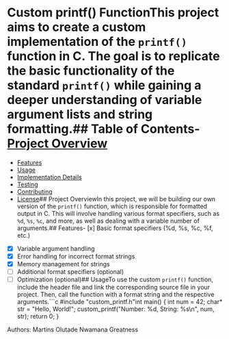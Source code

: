 # Custom printf() FunctionThis project aims to create a custom implementation of the `printf()` function in C. The goal is to replicate the basic functionality of the standard `printf()` while gaining a deeper understanding of variable argument lists and string formatting.## Table of Contents- [Project Overview](#project-overview)
- [Features](#features)
- [Usage](#usage)
- [Implementation Details](#implementation-details)
- [Testing](#testing)
- [Contributing](#contributing)
- [License](#license)## Project OverviewIn this project, we will be building our own version of the `printf()` function, which is responsible for formatted output in C. This will involve handling various format specifiers, such as `%d`, `%s`, `%c`, and more, as well as dealing with a variable number of arguments.## Features- [x] Basic format specifiers (%d, %s, %c, %f, etc.)
- [x] Variable argument handling
- [x] Error handling for incorrect format strings
- [x] Memory management for strings
- [ ] Additional format specifiers (optional)
- [ ] Optimization (optional)## UsageTo use the custom `printf()` function, include the header file and link the corresponding source file in your project. Then, call the function with a format string and the respective arguments.```c
#include "custom_printf.h"int main() {
    int num = 42;
    char* str = "Hello, World!";    custom_printf("Number: %d, String: %s\n", num, str);    return 0;
}

Authors:
Martins Olutade
Nwamana Greatness
